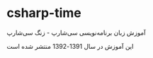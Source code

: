# csharp-time
آموزش زبان برنامه‌نویسی سی‌شارپ - زنگ سی‌شارپ

این آموزش در سال 1391-1392 منتشر شده است
